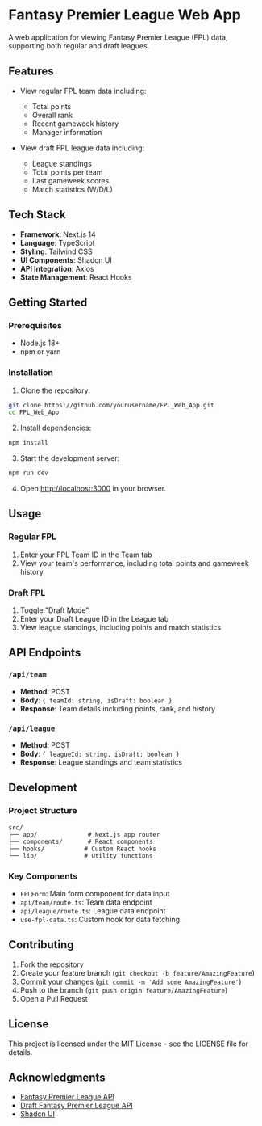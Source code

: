 # Fantasy Premier League Web App

A web application for viewing Fantasy Premier League (FPL) data, supporting both regular and draft leagues.

## Features

- View regular FPL team data including:

  - Total points
  - Overall rank
  - Recent gameweek history
  - Manager information

- View draft FPL league data including:
  - League standings
  - Total points per team
  - Last gameweek scores
  - Match statistics (W/D/L)

## Tech Stack

- **Framework**: Next.js 14
- **Language**: TypeScript
- **Styling**: Tailwind CSS
- **UI Components**: Shadcn UI
- **API Integration**: Axios
- **State Management**: React Hooks

## Getting Started

### Prerequisites

- Node.js 18+
- npm or yarn

### Installation

1. Clone the repository:

```bash
git clone https://github.com/yourusername/FPL_Web_App.git
cd FPL_Web_App
```

2. Install dependencies:

```bash
npm install
```

3. Start the development server:

```bash
npm run dev
```

4. Open [http://localhost:3000](http://localhost:3000) in your browser.

## Usage

### Regular FPL

1. Enter your FPL Team ID in the Team tab
2. View your team's performance, including total points and gameweek history

### Draft FPL

1. Toggle "Draft Mode"
2. Enter your Draft League ID in the League tab
3. View league standings, including points and match statistics

## API Endpoints

### `/api/team`

- **Method**: POST
- **Body**: `{ teamId: string, isDraft: boolean }`
- **Response**: Team details including points, rank, and history

### `/api/league`

- **Method**: POST
- **Body**: `{ leagueId: string, isDraft: boolean }`
- **Response**: League standings and team statistics

## Development

### Project Structure

```
src/
├── app/              # Next.js app router
├── components/       # React components
├── hooks/           # Custom React hooks
└── lib/             # Utility functions
```

### Key Components

- `FPLForm`: Main form component for data input
- `api/team/route.ts`: Team data endpoint
- `api/league/route.ts`: League data endpoint
- `use-fpl-data.ts`: Custom hook for data fetching

## Contributing

1. Fork the repository
2. Create your feature branch (`git checkout -b feature/AmazingFeature`)
3. Commit your changes (`git commit -m 'Add some AmazingFeature'`)
4. Push to the branch (`git push origin feature/AmazingFeature`)
5. Open a Pull Request

## License

This project is licensed under the MIT License - see the LICENSE file for details.

## Acknowledgments

- [Fantasy Premier League API](https://fantasy.premierleague.com/api)
- [Draft Fantasy Premier League API](https://draft.premierleague.com/api)
- [Shadcn UI](https://ui.shadcn.com/)

